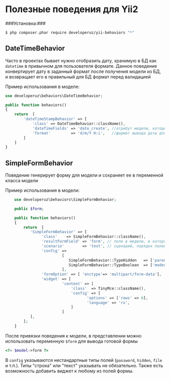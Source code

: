 Полезные поведения для Yii2
=============

###Установка:###
```bash
$ php composer.phar require developeruz/yii-behaviors "*"
```

DateTimeBehavior
-------------

Часто в проектах бывает нужно отобразить дату, хранимую в БД как `datetime` в привычном для пользователя формате.
Данное поведение конвертирует дату в заданный формат после получения модели из БД, и возвращает его в правильный для БД формат перед валидацией

Пример использования в моделе:
```php
use developeruz\behaviors\DateTimeBehavior;

public function behaviors()
{
    return  [
        'dateTimeStampBehavior' => [
            'class' => DateTimeBehavior::className(),
            'dateTimeFields' => 'date_create', //атрибут модели, который будем менять
            'format'         => 'd/m/Y H:i',   //формат вывода даты для пользователя
        ]
    ]
}
```

SimpleFormBehavior
-------------

Поведение генерирует форму для модели и сохраняет ее в переменной класса модели

Пример использования в модели:
```php
    use developeruz\behaviors\SimpleFormBehavior;

    public $form;

    public function behaviors()
    {
        return  [
           'SimpleFormBehavior' => [
                'class'    => SimpleFormBehavior::className(),
                'resultFormField' => 'form', // поле в модели, в котором хранится готовая форма
                'scenario'        => 'test', // сценарий, порядок полей в форме будет соотвествовать порядку перечисления полей в сценарии
                'config' =>
                         [
                            SimpleFormBehavior::TypeHidden   => ['parent_id'],
                            SimpleFormBehavior::TypeBoolean  => ['moderation'],
                         ],
                'formOption' => [ 'enctype'=> 'multipart/form-data'],
                'widget' => [
                         'content' => [
                             'class'  => TinyMce::className(),
                             'config' => [
                                    'options' => ['rows' => 6],
                                    'language' => 'ru',
                             ]
                         ]
           ],
        ];
    }
```

После привязки поведения к модели, в представлении можно использовать переменную `$form` для вывода готовой формы
```php
<?= $model->form ?>
```
В `config` указываются нестандартные типы полей (`password`, `hidden`, `file` и т.п.). Типы "строка" или "текст" указывать не обязательно.
Также есть возможность добавить виджет к любому из полей формы.


